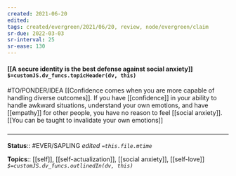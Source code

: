 ```yaml
---
created: 2021-06-20
edited: 
tags: created/evergreen/2021/06/20, review, node/evergreen/claim
sr-due: 2022-03-03
sr-interval: 25
sr-ease: 130
---
```


#### [[A secure identity is the best defense against social anxiety]] `$=customJS.dv_funcs.topicHeader(dv, this)`

#TO/PONDER/IDEA 
[[Confidence comes when you are more capable of handling diverse outcomes]].
If you have [[confidence]] in your ability to handle awkward situations, understand your own emotions, and have [[empathy]] for other people, you have no reason to feel [[social anxiety]].
[[You can be taught to invalidate your own emotions]]

### <hr class="footnote"/>

**Status**:: #EVER/SAPLING 
*edited `=this.file.mtime`*

**Topics**:: [[self]], [[self-actualization]], [[social anxiety]], [[self-love]]
*`$=customJS.dv_funcs.outlinedIn(dv, this)`*
